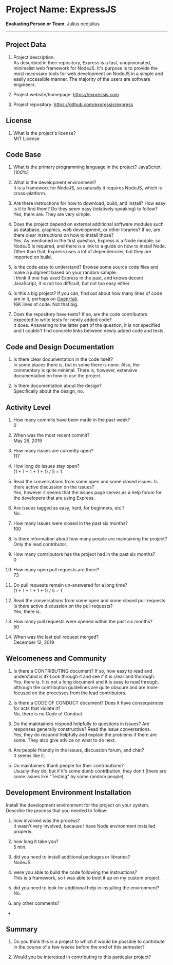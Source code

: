 # Project Name:  ExpressJS  



**Evaluating Person or Team**:
Julius nedjulius

---

## Project Data

1. Project description: <br>
As described in their repository, Express is a fast, unopinionated, minimalist web framework for NodeJS. It's purpose is to provide the most necessary tools for web development on NodeJS in a simple and easily accessible manner. The majority of the users are software engineers.

1. Project website/homepage: https://expressjs.com

1. Project repository: https://github.com/expressjs/express



## License

1. What is the project's license? <br>
MIT License



## Code Base


1. What is the primary programming language in the project? JavaScript (100%)

1. What is the development environment? <br>
It is a framework for NodeJS, so naturally it requires NodeJS, which is cross-platform.

1. Are there instructions for how to download, build, and install? How easy is it
to find them? Do they seem easy (relatively speaking) to follow? <br>
Yes, there are. They are very simple.

1. Does the project depend on external additional software modules such as
database,  graphics, web development, or other libraries? If so, are there clear instructions on how to install those? <br>
Yes. As mentioned in the first question, Express is a Node module, so NodeJS is required, and there is a link to a guide on how to install Node. Other than that, Express uses a lot of dependencies, but they are imported on build.

1. Is the code easy to understand? Browse some source code files and make
a judgment based on your random sample. <br>
I think if one has used Express in the past, and knows decent JavaScript, it is not too difficult, but not too easy either.

1. Is this a big project? If you can, find out about how many lines of code
are in it, perhaps on [OpenHub](https://www.openhub.net/). <br>
16K lines of code. Not that big.

1. Does the repository have tests? If so, are the code contributors expected to write tests for newly added code? <br>
It does. Answering to the latter part of the question, it is not specified and I couldn't find concrete links between newly added code and tests.


## Code and Design Documentation
1. Is there clear documentation in the code itself? <br>
In some places there is, but in some there is none. Also, the commentary is quite minimal. There is, however, extensive documentation on how to use the project.

1. Is there documentation about the design?  <br>
Specifically about the design, no.


## Activity Level


1. How many commits have been made in the past week? <br>
0

1. When was the most recent commit? <br>
May 26, 2019

1. How many issues are currently open? <br>
117

1. How long do issues stay open? <br>
(1 + 1 + 1 + 1 + 1) / 5 = 1

1. Read the conversations from some open and some closed issues. Is there active discussion on the issues? <br>
Yes, however it seems that the issues page serves as a help forum for the developers that are using Express.

1. Are issues tagged as easy, hard, for beginners, etc.? <br>
No.

1. How many issues were closed in the past six months? <br>
100

1. Is there information about how many people are maintaining the project? <br>
Only the lead contributor.

1. How many contributors has the project had in the past six months? <br>
0

1. How many open pull requests are there? <br>
73

1. Do pull requests remain un-answered for a long time? <br>
(1 + 1 + 1 + 1 + 1) / 5 = 1

1. Read the conversations from some open and some closed pull requests.  Is there active discussion on the pull requests? <br>
Yes, there is.

1. How many pull requests were opened within the past six months? <br>
50

1. When was the last  pull request  merged? <br>
December 12, 2019

## Welcomeness and Community

1. Is there a CONTRIBUTING document? If so, how easy to read and understand is it?
Look through it and see if it is clear and thorough. <br>
Yes, there is. It is not a long document and it is easy to read through, although the contribution guidelines are quite obscure and are more focused on the processes from the lead contributors.

1. Is there a CODE OF CONDUCT document? Does it have consequences for acts that
violate it? <br>
No, there is no Code of Conduct.

1. Do the maintainers respond helpfully to questions in issues?
Are responses generally constructive? Read the issue conversations. <br>
Yes, they do respond helpfully and explain the problems if there are some. They also give advice on what to do next.

1. Are people friendly in the issues, discussion forum, and chat? <br>
It seems like it.

1. Do maintainers thank people for their contributions? <br>
Usually they do, but if it's some dumb contribution, they don't (there are some issues like "Testing" by some random people).


## Development Environment Installation

Install the development environment for the project on your system.
Describe the process that you needed to follow:

1. how involved was the process? <br>
It wasn't very involved, because I have Node environment installed properly.

1. how long it take you? <br>
5 min.

1. did you need to install additional packages or libraries? <br>
NodeJS.

1. were you able to build the code following the instructions? <br>
This is a framework, so I was able to boot it up on my custom project.

1. did you need to look for additional help in installing the environment? <br>
No.

1. any other comments? <br>
-




## Summary
1. Do you think  this is a project to which it would be possible to contribute
in the course of a few weeks before the end of this semester? <br>
	<!--
	Explain your position. Do NOT simply say 'yes or 'no'.
	-->

1. Would you be interested in contributing to this particular project? <br>
	<!--
	Explain why you would or would not be interested in contributing to this project. Do NOT simply say 'yes or 'no'.
	-->
